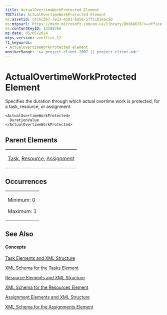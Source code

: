 ```yaml
---
title: ActualOvertimeWorkProtected Element
TOCTitle: ActualOvertimeWorkProtected Element
ms:assetid: c4c6c267-7e13-4501-ba58-5ff1cb5eac2b
ms:mtpsurl: https://msdn.microsoft.com/en-us/library/Bb968676(v=office.12)
ms:contentKeyID: 13188366
ms.date: 05/05/2014
mtps_version: v=office.12
f1_keywords:
- ActualOvertimeWorkProtected element
monikerRange: '>= project-client-2007 || project-client-odc'
---
```


# ActualOvertimeWorkProtected Element




Specifies the duration through which actual overtime work is protected, for a task, resource, or assignment.

    <ActualOvertimeWorkProtected>
      DurationValue
    </ActualOvertimeWorkProtected>

## Parent Elements

<table>
<colgroup>
<col style="width: 100%" />
</colgroup>
<tbody>
<tr class="odd">
<td><p><a href="bb968487(v=office.12).md">Task</a>, <a href="bb968715(v=office.12).md">Resource</a>, <a href="bb968611(v=office.12).md">Assignment</a></p></td>
</tr>
</tbody>
</table>

## Occurrences

<table>
<colgroup>
<col style="width: 100%" />
</colgroup>
<tbody>
<tr class="odd">
<td><p>Minimum: 0</p>
<p>Maximum: 1</p></td>
</tr>
</tbody>
</table>

## See Also

#### Concepts

[Task Elements and XML Structure](bb968475\(v=office.12\).md)

[XML Schema for the Tasks Element](bb968415\(v=office.12\).md)

[Resource Elements and XML Structure](bb968445\(v=office.12\).md)

[XML Schema for the Resources Element](bb968511\(v=office.12\).md)

[Assignment Elements and XML Structure](bb968738\(v=office.12\).md)

[XML Schema for the Assignments Element](bb968414\(v=office.12\).md)

